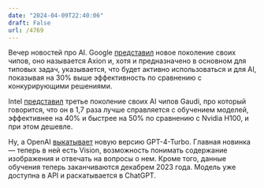 ```yaml
---
date: "2024-04-09T22:40:06"
draft: False
url: /4769
---
```


Вечер новостей про AI.
Google [представил](https://www.wsj.com/tech/google-expands-in-house-chip-efforts-in-costly-ai-battle-3121c852?st=6010gt7v4bee9ve&reflink=desktopwebshare_permalink) новое поколение своих чипов, оно называется Axion и, хотя и предназначено в основном для типовых задач, указывается, что будет активно использоваться и для AI, показывая на 30% выше эффективность по сравнению с конкурирующими решениями.

Intel [представил](https://www.tomshardware.com/pc-components/cpus/intel-details-guadi-3-at-vision-2024-new-ai-accelerator-sampling-to-partners-now-volume-production-in-q3) третье поколение своих AI чипов Gaudi, про который говорится, что он в 1,7 раза лучше справляется с обучением моделей, эффективнее на 40% и быстрее на 50% по сравнению с Nvidia H100, и при этом дешевле.

Ну, а OpenAI [выкатывает](https://twitter.com/OpenAI/status/1777772582680301665) новую версию GPT-4-Turbo. Главная новинка — теперь в ней есть Vision, возможность понимать содержание изображения и отвечать на вопросы о нем. Кроме того, данные обучения теперь заканчиваются декабрем 2023 года. Модель уже доступна в API и раскатывается в ChatGPT.
